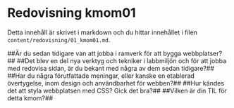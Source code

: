 ---
---
Redovisning kmom01
=========================

Detta innehåll är skrivet i markdown och du hittar innehållet i filen `content/redovisning/01_kmom01.md`.


##Är du sedan tidigare van att jobba i ramverk för att bygga webbplatser?##
##Det blev en del nya verktyg och tekniker i labbmiljön och för att jobba med redovisa sidan, är du bekant med några av dem sedan tidigare?##
##Har du några förutfattade meningar, eller kanske en etablerad övertygelse, inom design och användbarhet för webben?##
##Hur kändes det att styla webbplatsen med CSS? Gick det bra?##
##Vilken är din TIL för detta kmom?##

